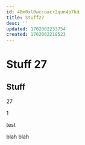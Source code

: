 ```yaml
---
id: 48m0xl0wccoacr2qun4p7kd
title: Stuff27
desc: ''
updated: 1702002233754
created: 1702002218523
---
```


# Stuff 27

## Stuff 

27

1


test

blah blah
